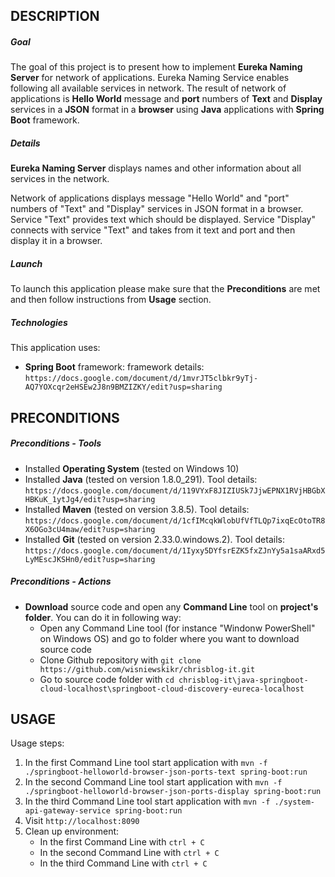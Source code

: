 DESCRIPTION
-----------

##### Goal
The goal of this project is to present how to implement **Eureka Naming Server** for network of applications. Eureka Naming Service enables following all available services in network. The result of network of applications is **Hello World** message and **port** numbers of **Text** and **Display** services in a **JSON** format in a **browser** using **Java** applications with **Spring Boot** framework.

##### Details
**Eureka Naming Server** displays names and other information about all services in the network.

Network of applications displays message "Hello World" and "port" numbers of "Text" and "Display" services in JSON format in a browser. Service "Text" provides text which should be displayed. Service "Display" connects with service "Text" and takes from it text and port and then display it in a browser.

##### Launch
To launch this application please make sure that the **Preconditions** are met and then follow instructions from **Usage** section.

##### Technologies
This application uses:
* **Spring Boot** framework: framework details: `https://docs.google.com/document/d/1mvrJT5clbkr9yTj-AQ7YOXcqr2eHSEw2J8n9BMZIZKY/edit?usp=sharing`


PRECONDITIONS
-------------

##### Preconditions - Tools
* Installed **Operating System** (tested on Windows 10)
* Installed **Java** (tested on version 1.8.0_291). Tool details: `https://docs.google.com/document/d/119VYxF8JIZIUSk7JjwEPNX1RVjHBGbXHBKuK_1ytJg4/edit?usp=sharing`
* Installed **Maven** (tested on version 3.8.5). Tool details: `https://docs.google.com/document/d/1cfIMcqkWlobUfVfTLQp7ixqEcOtoTR8X6OGo3cU4maw/edit?usp=sharing`
* Installed **Git** (tested on version 2.33.0.windows.2). Tool details: `https://docs.google.com/document/d/1Iyxy5DYfsrEZK5fxZJnYy5a1saARxd5LyMEscJKSHn0/edit?usp=sharing`

##### Preconditions - Actions
* **Download** source code and open any **Command Line** tool on **project's folder**. You can do it in following way:
    * Open any Command Line tool (for instance "Windonw PowerShell" on Windows OS) and go to folder where you want to download source code 
    * Clone Github repository with `git clone https://github.com/wisniewskikr/chrisblog-it.git`
    * Go to source code folder with `cd chrisblog-it\java-springboot-cloud-localhost\springboot-cloud-discovery-eureca-localhost`


USAGE
-----

Usage steps:
1. In the first Command Line tool start application with `mvn -f ./springboot-helloworld-browser-json-ports-text spring-boot:run`
1. In the second Command Line tool start application with `mvn -f ./springboot-helloworld-browser-json-ports-display spring-boot:run`
1. In the third Command Line tool start application with `mvn -f ./system-api-gateway-service spring-boot:run`
1. Visit `http://localhost:8090`
1. Clean up environment:
    * In the first Command Line with `ctrl + C`
    * In the second Command Line with `ctrl + C`
    * In the third Command Line with `ctrl + C`